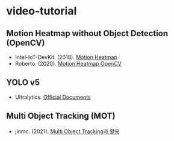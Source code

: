 # video-tutorial

## Motion Heatmap without Object Detection (OpenCV)

* Intel-IoT-DevKit. (2018). [Motion Heatmap](https://github.com/intel-iot-devkit/python-cv-samples/tree/master/examples/motion-heatmap)
* Roberto. (2020). [Motion Heatmap OpenCV](https://github.com/robertosannazzaro/motion-heatmap-opencv)


## YOLO v5

* Ultralytics. [Official Documents](https://github.com/ultralytics/yolov5)


## Multi Object Tracking (MOT)

* jinmc. (2021). [Multi Object Tracking과 활용](https://walkaroundthedevelop.tistory.com/74)
